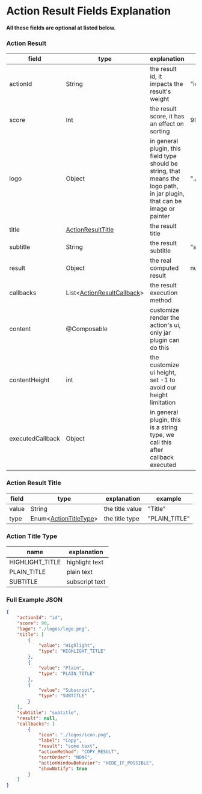 # Action Result Fields Explanation

**All these fields are optional at listed below.**

### Action Result

| field            | type                                                                                                       | explanation                                                                                                                | example            |
|------------------|------------------------------------------------------------------------------------------------------------|----------------------------------------------------------------------------------------------------------------------------|--------------------|
| actionId         | String                                                                                                     | the result id, it impacts the result's weight                                                                              | "id"               |
| score            | Int                                                                                                        | the result score, it has an effect on sorting                                                                              | 90                 |
| logo             | Object                                                                                                     | in general plugin, this field type should be string, that means the logo path, in jar plugin, that can be image or painter | "./logos/logo.png" |
| title            | [ActionResultTitle](#action-result-title)                                                                  | the result title                                                                                                           |                    |
| subtitle         | String                                                                                                     | the result subtitle                                                                                                        | "subtitle"         |
| result           | Object                                                                                                     | the real computed result                                                                                                   | null               |
| callbacks        | List<[ActionResultCallback](appendix/action_result_callback.md#action-result-callback-fields-explanation)> | the result execution method                                                                                                |                    |
| content          | @Composable                                                                                                | customize render the action's ui, only jar plugin can do this                                                              |                    |
| contentHeight    | int                                                                                                        | the customize ui height, set -1 to avoid our height limitation                                                             |                    |
| executedCallback | Object                                                                                                     | in general plugin, this is a string type, we call this after callback executed                                             |                    |

### Action Result Title

| field | type                                        | explanation                                                            | example       |
|-------|---------------------------------------------|------------------------------------------------------------------------|---------------|
| value | String                                      | the title value                                                        | "Title"       |
| type  | Enum<[ActionTitleType](#action-title-type)> | the title type                                                         | "PLAIN_TITLE" |

### Action Title Type

| name            | explanation    |
|-----------------|----------------|
| HIGHLIGHT_TITLE | highlight text |
| PLAIN_TITLE     | plain text     |
| SUBTITLE        | subscript text |

### Full Example JSON

```json
{
    "actionId": "id",
    "score": 90,
    "logo": "./logos/logo.png",
    "title": [
        {
            "value": "Highlight",
            "type": "HIGHLIGHT_TITLE"
        },
        {
            "value": "Plain",
            "type": "PLAIN_TITLE"
        },
        {
            "value": "Subscript",
            "type": "SUBTITLE"
        }
    ],
    "subtitle": "subtitle",
    "result": null,
    "callbacks": [
        {
            "icon": "./logos/icon.png",
            "label": "Copy",
            "result": "some text",
            "actionMethod": "COPY_RESULT",
            "sortOrder": "NONE",
            "actionWindowBehavior": "HIDE_IF_POSSIBLE",
            "showNotify": true
        }
    ]
}
```
